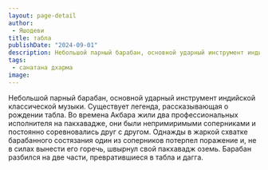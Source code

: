 ```yaml
---
layout: page-detail
author:
 - Яшодеви
title: табла
publishDate: "2024-09-01"
description: Небольшой парный барабан, основной ударный инструмент индийской классической музыки. Существует легенда, рассказывающая о рождении табла. Во времена Акбара жили два профессиональных исполнителя на пакхавадже, они были непримиримыми соперниками и постоянно соревновались друг с другом. Однажды в жаркой схватке барабанного состязания один из соперников потерпел поражение и, не в силах вынести его горечь, швырнул свой пакхавадж оземь. Барабан разбился на две части, превратившиеся в табла и дагга.
tags:
 - санатана дхарма
image: 
---
```


Небольшой парный барабан, основной ударный инструмент индийской классической музыки. Существует легенда, рассказывающая о рождении табла. Во времена Акбара жили два профессиональных исполнителя на пакхавадже, они были непримиримыми соперниками и постоянно соревновались друг с другом. Однажды в жаркой схватке барабанного состязания один из соперников потерпел поражение и, не в силах вынести его горечь, швырнул свой пакхавадж оземь. Барабан разбился на две части, превратившиеся в табла и дагга.

